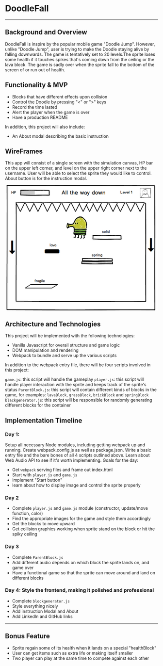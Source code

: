 # DoodleFall

***
## Background and Overview
DoodleFall is inspire by the popular mobile game "Doodle Jump". However, unlike "Doodle Jump", user is trying to make the Doodle staying alive by falling downwards. The game is tentatively set to 20 levels.The sprite loses some health if it touches spikes that's coming down from the ceiling or the lava block. The game is sadly over when the sprite fall to the bottom of the screen of or run out of health.

## Functionality & MVP
* Blocks that have different effects upon collision
* Control the Doodle by pressing "<" or ">" keys
* Record the time lasted
* Alert the player when the game is over
* Have a production README

In addition, this project will also include:
* An About modal describing the basic instruction
## WireFrames
This app will consist of a single screen with the simulation canvas, HP bar on the upper left corner, and level on the upper right corner next to the username. User will be able to select the sprite they would like to control. About button is for the instruction modal.

![wireframe](https://github.com/michaelzhu1/DoodleFall/blob/master/docs/doodlefall_wireframe.png)

## Architecture and Technologies
This project will be implemented with the following technologies:
* Vanilla Javascript for overall structure and game logic
* DOM manipulation and rendering
* Webpack to bundle and serve up the various scripts

In addition to the webpack entry file, there will be four scripts involved in this project:

`game.js`: this script will handle the gameplay
`player.js`: this script will handle player interaction with the sprite and keeps track of the sprite's status
`ParentBlock.js`: this script will contain different kinds of blocks in the game, for examples: `lavaBlock`, `grassBlock`, `brickBlock` and `springBlock`
`blackgenerator.js`: this script will be responsible for randomly generating different blocks for the container

## Implementation Timeline
### Day 1:
Setup all necessary Node modules, including getting webpack up and running. Create webpack.config.js as well as package.json. Write a basic entry file and the bare bones of all 4 scripts outlined above. Learn about Web Audio API to see if it's worth implementing. Goals for the day:
* Get `webpack` serving files and frame out index.html
* Start with `player.js` and `game.js`
* Implement "Start button"
* learn about how to display image and control the sprite properly
### Day 2
* Complete `player.js` and `game.js` module (constructor, update/move function, color)
* Find the appropriate images for the game and style them accordingly
* Get the blocks to move upward
* Get collision graphics working when sprite stand on the block or hit the spiky ceiling
### Day 3
* Complete `ParentBlock.js`
* Add different audio depends on which block the sprite lands on, and game over
* Have a functional game so that the sprite can move around and land on different blocks
### Day 4: Style the frontend, making it polished and professional
* Complete `blockgenerator.js`
* Style everything nicely
* Add instruction Modal and About
* Add LinkedIn and GitHub links
***
## Bonus Feature
* Sprite regain some of its health when it lands on a special "healthBlock"
* User can get items such as extra life or making itself smaller
* Two player can play at the same time to compete against each other
